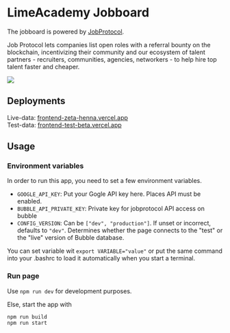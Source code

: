 # LimeAcademy Jobboard

The jobboard is powered by [JobProtocol](https://www.jobprotocol.com).  

Job Protocol lets companies list open roles with a referral bounty on the blockchain, incentivizing their community and our ecosystem of talent partners - recruiters, communities, agencies, networkers - to help hire top talent faster and cheaper.

![](https://uploads-ssl.webflow.com/624328d75b9d60a4652c67d5/624328d75b9d605b1c2c68f5_Group%2520228-p-500.png)

## Deployments

Live-data: [frontend-zeta-henna.vercel.app](https://frontend-zeta-henna.vercel.app)  
Test-data: [frontend-test-beta.vercel.app](https://frontend-test-beta.vercel.app)

## Usage

### Environment variables

In order to run this app, you need to set a few environment variables. 

- `GOOGLE_API_KEY`: Put your Gogle API key here. Places API must be enabled.
- `BUBBLE_API_PRIVATE_KEY`: Private key for jobprotocol API access on bubble
- `CONFIG_VERSION`: Can be `["dev", "production"]`. If unset or incorrect, defaults to `"dev"`. Determines whether the page connects to the "test" or the "live" version of Bubble database.

You can set variable wit `export VARIABLE="value"` or put the same command into your .bashrc to load it automatically when you start a terminal.

### Run page

Use `npm run dev` for development purposes.  

Else, start the app with

```
npm run build
npm run start
```
